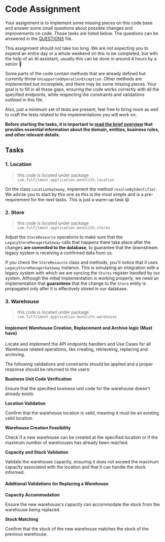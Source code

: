 # Code Assignment

Your assignment is to implement some missing pieces on this code base and answer some small questions about possible changes and improvements on code. Those tasks are listed below. The questions can be answered in the [QUESTIONS](QUESTIONS.md) file.

This assignment should not take too long. We are not expecting you to expend an entire day or a whole weekend on this to be completed, but with the help of an AI assistant, usually this can be done in around 4 hours by a senior 🤖

Some parts of the code contain methods that are already defined but currently throw `UnsupportedOperationException`. Other methods are implemented but incomplete, and there may be some missing pieces. Your goal is to fill in all these gaps, ensuring the code works correctly with all the specified endpoints, while respecting the constraints and validations outlined in this file.

Also, just a minimum set of tests are present, feel free to bring more as well to craft the tests related to the implementations you will work on.

**Before starting the tasks, it is important to [read the brief overview](BRIEFING.md) that provides essential information about the domain, entities, business rules, and other relevant details.**

## Tasks

### 1. Location

> this code is located under package `com.fulfilment.application.monolith.location`

On the class `LocationGateway`, implement the method `resolveByIdentifier`. We advise you to start by this one as this is the most simple and is a pre-requirement for the next tasks. This is just a warm-up task 😃

### 2. Store

> this code is located under package `com.fulfilment.application.monolith.stores`

Adjust the `StoreResource` operations to make sure that the `LegacyStoreManagerGateway` calls that happens there take place after the changes **are commited to the database**, to guarantee that the downstream legacy system is receiving a confirmed data from us.

If you check the `StoreResource` class and methods, you'll notice that it uses `LegacyStoreManagerGateway` instance. This is simulating an integration with a legacy system with which we are syncing the `Stores` register handled by our system. Although the initial implementation is working properly, we need an implementation that **guarantees** that the change to the `Store` entity is propagated only after it is effectively stored in our database.

### 3. Warehouse

> this code is located under package `com.fulfilment.application.monolith.warehouse`

#### Implement Warehouse Creation, Replacement and Archive logic (Must have)

Locate and implement the API endpoints handlers and Use Cases for all Warehouse related operations, like creating, retrieveing, replacing and archiving. 

The following validations and constraints should be applied and a proper response should be returned to the users:

**Business Unit Code Verification**

Ensure that the specified business unit code for the warehouse doesn't already exists.

**Location Validation**

Confirm that the warehouse location is valid, meaning it must be an existing valid location.

**Warehouse Creation Feasibility**

Check if a new warehouse can be created at the specified location or if the maximum number of warehouses has already been reached.

**Capacity and Stock Validation** 

Validate the warehouse capacity, ensuring it does not exceed the maximum capacity associated with the location and that it can handle the stock informed.

#### Additional Validations for Replacing a Warehouse

**Capacity Accommodation**

Ensure the new warehouse's capacity can accommodate the stock from the warehouse being replaced.

**Stock Matching**

Confirm that the stock of the new warehouse matches the stock of the previous warehouse.